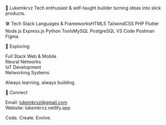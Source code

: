 👋 Lukemkrvz
Tech enthusiast & self-taught builder turning ideas into slick products.

🛠️ Tech Stack
Languages & FrameworksHTML5 TailwindCSS PHP Flutter Node.js Express.js Python
ToolsMySQL PostgreSQL VS Code Postman Figma

🌌 Exploring

Full Stack Web & Mobile  
Neural Networks  
IoT Development  
Networking Systems

Always learning, always building.

📡 Connect

Email: lukemkrvz@gmail.com  
Website: lukemkrvz.netlify.app


Code. Create. Evolve.
